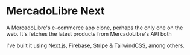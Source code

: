 # MercadoLibre Next

A MercadoLibre's e-commerce app clone, perhaps the only one on the web. It's fetches the latest products from MercadoLibre's API both 


I've built it using Next.js, Firebase, Stripe & TailwindCSS, among others.
